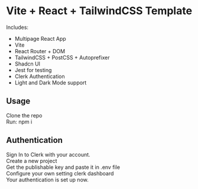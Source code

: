 <div>
  <div className='flex flex-col justify-center items-center h-screen w-screen'>
    <h1 className='text-2xl font-bold mb-4'>Vite + React + TailwindCSS Template</h1>
    <p className="read-the-docs text-center">
      Includes:<br />
      <ul className='flex flex-col items-start'>
        <li>Multipage React App</li>
        <li>Vite</li>
        <li>React Router + DOM</li>
        <li>TailwindCSS + PostCSS + Autoprefixer</li>
        <li>Shadcn UI</li>
        <li>Jest for testing</li>
        <li>Clerk Authentication</li>
        <li>Light and Dark Mode support</li>
      </ul>
    </p>

  <h2>Usage</h2>
  <p>Clone the repo <br>Run: npm i <br></p>

  <h2>Authentication</h2>
  <p>Sign In to Clerk with your account. <br> Create a new project <br> Get the publishable key and paste it in .env file <br>Configure your own setting clerk dashboard <br> Your authentication is set up now.</p>
  </div>


</div>